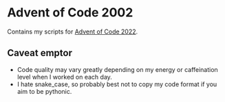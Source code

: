 Advent of Code 2002
===================

Contains my scripts for [Advent of Code 2022](https://adventofcode.com/2022).

Caveat emptor
-------------
- Code quality may vary greatly depending on my energy or caffeination level when I worked on each day. 
- I hate snake_case, so probably best not to copy my code format if you aim to be pythonic.